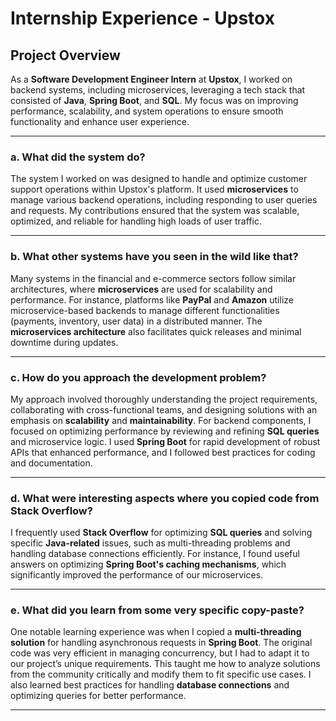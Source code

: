 # Internship Experience - Upstox

## Project Overview

As a **Software Development Engineer Intern** at **Upstox**, I worked on backend systems, including microservices, leveraging a tech stack that consisted of **Java**, **Spring Boot**, and **SQL**. My focus was on improving performance, scalability, and system operations to ensure smooth functionality and enhance user experience.

---

### a. What did the system do?

The system I worked on was designed to handle and optimize customer support operations within Upstox's platform. It used **microservices** to manage various backend operations, including responding to user queries and requests. My contributions ensured that the system was scalable, optimized, and reliable for handling high loads of user traffic.

---

### b. What other systems have you seen in the wild like that?

Many systems in the financial and e-commerce sectors follow similar architectures, where **microservices** are used for scalability and performance. For instance, platforms like **PayPal** and **Amazon** utilize microservice-based backends to manage different functionalities (payments, inventory, user data) in a distributed manner. The **microservices architecture** also facilitates quick releases and minimal downtime during updates.

---

### c. How do you approach the development problem?

My approach involved thoroughly understanding the project requirements, collaborating with cross-functional teams, and designing solutions with an emphasis on **scalability** and **maintainability**. For backend components, I focused on optimizing performance by reviewing and refining **SQL queries** and microservice logic. I used **Spring Boot** for rapid development of robust APIs that enhanced performance, and I followed best practices for coding and documentation.

---

### d. What were interesting aspects where you copied code from Stack Overflow?

I frequently used **Stack Overflow** for optimizing **SQL queries** and solving specific **Java-related** issues, such as multi-threading problems and handling database connections efficiently. For instance, I found useful answers on optimizing **Spring Boot's caching mechanisms**, which significantly improved the performance of our microservices.

---

### e. What did you learn from some very specific copy-paste?

One notable learning experience was when I copied a **multi-threading solution** for handling asynchronous requests in **Spring Boot**. The original code was very efficient in managing concurrency, but I had to adapt it to our project’s unique requirements. This taught me how to analyze solutions from the community critically and modify them to fit specific use cases. I also learned best practices for handling **database connections** and optimizing queries for better performance.

---
